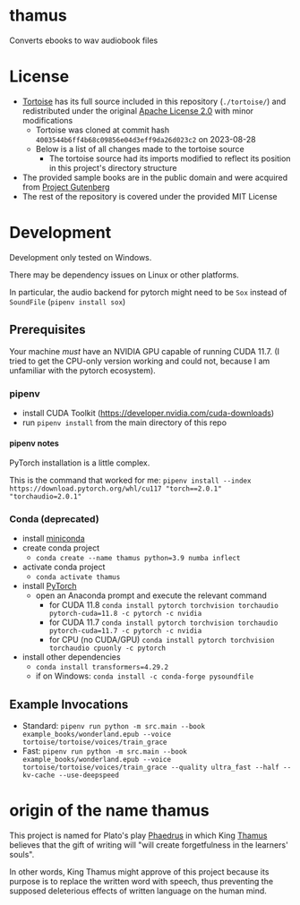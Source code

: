 # thamus
Converts ebooks to wav audiobook files

# License

- [Tortoise](https://github.com/neonbjb/tortoise-tts/tree/main) has its full source included in this repository (`./tortoise/`) and redistributed under the original [Apache License 2.0](./tortoise/LICENSE) with minor modifications
    - Tortoise was cloned at commit hash `4003544b6ff4b68c09856e04d3eff9da26d023c2` on 2023-08-28
    - Below is a list of all changes made to the tortoise source
        - The tortoise source had its imports modified to reflect its position in this project's directory structure
- The provided sample books are in the public domain and were acquired from [Project Gutenberg](https://www.gutenberg.org/)
- The rest of the repository is covered under the provided MIT License

# Development

Development only tested on Windows.

There may be dependency issues on Linux or other platforms.

In particular, the audio backend for pytorch might need to be `Sox` instead of `SoundFile` (`pipenv install sox`)

## Prerequisites

Your machine _must_ have an NVIDIA GPU capable of running CUDA 11.7. (I tried to get the CPU-only version working and could not, because I am unfamiliar with the pytorch ecosystem).

### pipenv

- install CUDA Toolkit (https://developer.nvidia.com/cuda-downloads)
- run `pipenv install` from the main directory of this repo

#### pipenv notes

PyTorch installation is a little complex.

This is the command that worked for me: `pipenv install --index https://download.pytorch.org/whl/cu117 "torch==2.0.1" "torchaudio=2.0.1"`

### Conda (deprecated)

- install [miniconda](https://docs.conda.io/en/latest/miniconda.html)
- create conda project
    - `conda create --name thamus python=3.9 numba inflect`
- activate conda project
    - `conda activate thamus`
- install [PyTorch](https://pytorch.org/get-started/locally/)
    - open an Anaconda prompt and execute the relevant command
        - for CUDA 11.8 `conda install pytorch torchvision torchaudio pytorch-cuda=11.8 -c pytorch -c nvidia`
        - for CUDA 11.7 `conda install pytorch torchvision torchaudio pytorch-cuda=11.7 -c pytorch -c nvidia`
        - for CPU (no CUDA/GPU) `conda install pytorch torchvision torchaudio cpuonly -c pytorch`
- install other dependencies
    - `conda install transformers=4.29.2`
    - if on Windows: `conda install -c conda-forge pysoundfile`

## Example Invocations

- Standard: `pipenv run python -m src.main --book example_books/wonderland.epub --voice tortoise/tortoise/voices/train_grace`
- Fast: `pipenv run python -m src.main --book example_books/wonderland.epub --voice tortoise/tortoise/voices/train_grace --quality ultra_fast --half --kv-cache --use-deepspeed`

# origin of the name thamus

This project is named for Plato's play [Phaedrus](http://classics.mit.edu/Plato/phaedrus.html) in which King [Thamus](https://en.wikipedia.org/wiki/Thamus_(mythical_King_of_Egypt)) believes that the gift of writing will "will create forgetfulness in the learners' souls".

In other words, King Thamus might approve of this project because its purpose is to replace the written word with speech, thus preventing the supposed deleterious effects of written language on the human mind.
